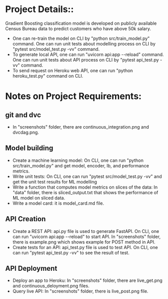 # Project Details::
Gradient Boosting classification model is developed on publicly available Census Bureau data to predict customers who have above 50k salary.
* One can re-train the model on CLI by "python src/train_model.py" command. One can run unit tests about modelling process on CLI by "pytest src/model_test.py -vv" command.
* To generate local API, one can run "uvicorn api:app --reload" command. One can run unit tests about API process on CLI by "pytest api_test.py -vv" command.
* To send request on Heroku web API, one can run "python heroku_test.py" command on CLI.

# Notes on Project Requirements:
## git and dvc
* In "screenshots" folder, there are continuous_integration.png and dvcdag.png. 
## Model building
* Create a machine learning model: On CLI, one can run "python src/train_model.py" and get model, encoder, lb, and performance metrics.
* Write unit tests: On CLI, one can run "pytest src/model_test.py -vv" and get the unit test results for ML modelling
* Write a function that computes model metrics on slices of the data: In "data" folder, there is sliced_output.txt that shows the performance of ML model on sliced data.
* Write a model card: it is model_card.md file.
## API Creation
* Create a REST API: api.py file is used to generate FastAPI. On CLI, one can run "uvicorn api:app --reload" to start API. In "screenshots" folder, there is example.png which shows example for POST method in API.
* Create tests for an API:  api_test.py file is used to test API. On CLI, one can run "pytest api_test.py -vv" to see the result of test. 
## API Deployment
* Deploy an app to Heroku: In "screenshots" folder, there are live_get.png and continuous_deloyment.png files.
* Query live API: In "screenshots" folder, there is live_post.png file. 
